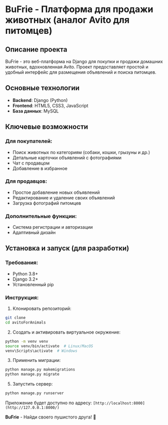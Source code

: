 # BuFrie - Платформа для продажи животных (аналог Avito для питомцев)

## Описание проекта

BuFrie - это веб-платформа на Django для покупки и продажи домашних животных, вдохновленная Avito. Проект предоставляет простой и удобный интерфейс для размещения объявлений и поиска питомцев.

## Основные технологии

- **Backend**: Django (Python)
- **Frontend**: HTML5, CSS3, JavaScript
- **База данных**: MySQL

## Ключевые возможности

### Для покупателей:
- Поиск животных по категориям (собаки, кошки, грызуны и др.)
- Детальные карточки объявлений с фотографиями
- Чат с продавцом
- Добавление в избранное

### Для продавцов:
- Простое добавление новых объявлений
- Редактирование и удаление своих объявлений
- Загрузка фотографий питомцев

### Дополнительные функции:
- Система регистрации и авторизации
- Адаптивный дизайн

## Установка и запуск (для разработки)

### Требования:
- Python 3.8+
- Django 3.2+
- Установленный pip

### Инструкция:

1. Клонировать репозиторий:
```bash
git clone
cd avitoForAnimals
```

2. Создать и активировать виртуальное окружение:
```bash
python -m venv venv
source venv/bin/activate  # Linux/MacOS
venv\Scripts\activate  # Windows
```

3. Применить миграции:
```bash
python manage.py makemigrations
python manage.py migrate
```

5. Запустить сервер:
```bash
python manage.py runserver
```

Приложение будет доступно по адресу: `[http://localhost:8000](http://127.0.0.1:8000/)`


**BuFrie** - Найди своего пушистого друга! 🐾
